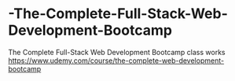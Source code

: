 # -The-Complete-Full-Stack-Web-Development-Bootcamp
 The Complete Full-Stack Web Development Bootcamp class works
https://www.udemy.com/course/the-complete-web-development-bootcamp
